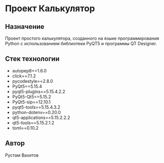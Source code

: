 # Проект Калькулятор

## Назначение

Проект простого калькулятора, созданного на языке программирования Python с использованием библиотеки PyQT5 и программы QT Designer.

## Стек технологии
- autopep8==1.6.0
- click==7.1.2
- pycodestyle==2.8.0
- PyQt5==5.15.4
- pyqt5-plugins==5.15.4.2.2
- PyQt5-Qt5==5.15.2
- PyQt5-sip==12.10.1
- pyqt5-tools==5.15.4.3.2
- python-dotenv==0.20.0
- qt5-applications==5.15.2.2.2
- qt5-tools==5.15.2.1.2
- toml==0.10.2

## Автор

Рустам Вахитов
